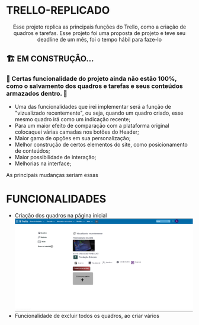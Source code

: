 # TRELLO-REPLICADO

<p align="center">Esse projeto replica as principais funções do Trello, como a criação de quadros e tarefas. Esse projeto foi uma proposta de projeto e teve seu deadline de um mês, foi o tempo hábil para faze-lo</p>

## 🏗️ EM CONSTRUÇÃO...

### 🚩 Certas funcionalidade do projeto ainda não estão 100%, como o salvamento dos quadros e tarefas e seus conteúdos armazados dentro. 🚩
<ul>
    <li> Uma das funcionalidades que irei implementar será a função de "vizualizado recentemente", ou seja, quando um quadro criado, esse mesmo quadro irá como um indicação recente;<br>
    <li> Para um maior efeito de comparação com a plataforma original colocaquei várias camadas nos botões do Header;
    <li> Maior gama de opções em sua personalização;
    <li> Melhor construção de certos elementos do site, como posicionamento de conteúdos;
    <li> Maior possibilidade de interação;
    <li> Melhorias na interface;
</ul>

<p font-weight="bolder" font-size="2em">As principais mudanças seriam essas</p>

# FUNCIONALIDADES

<ul>
    <li>Criação dos quadros na página inicial
    <img src="imagens/captureREADME/index.png"><br>
    <li>Funcionalidade de excluir todos os quadros, ao criar vários
</ul>

 
